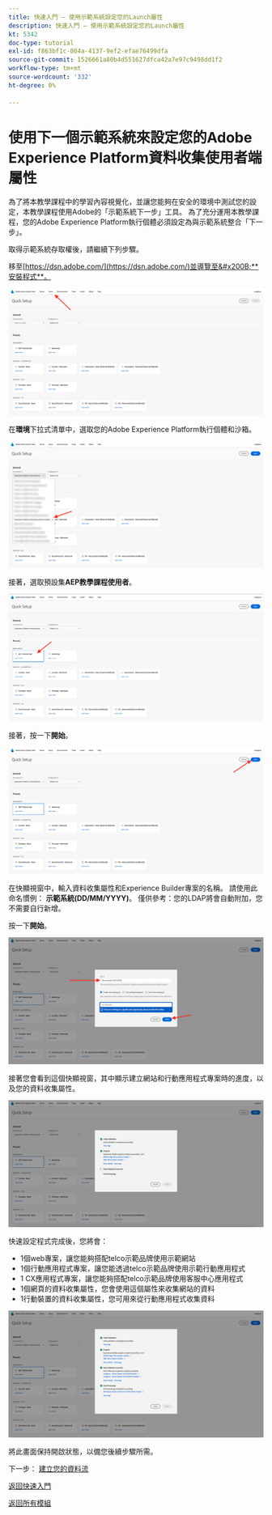 ```yaml
---
title: 快速入門 — 使用示範系統設定您的Launch屬性
description: 快速入門 — 使用示範系統設定您的Launch屬性
kt: 5342
doc-type: tutorial
exl-id: f863bf1c-004a-4137-9ef2-efae76499dfa
source-git-commit: 1526661a80b4d551627dfca42a7e97c9498dd1f2
workflow-type: tm+mt
source-wordcount: '332'
ht-degree: 0%

---
```


# 使用下一個示範系統來設定您的Adobe Experience Platform資料收集使用者端屬性

為了將本教學課程中的學習內容視覺化，並讓您能夠在安全的環境中測試您的設定，本教學課程使用Adobe的「示範系統下一步」工具。 為了充分運用本教學課程，您的Adobe Experience Platform執行個體必須設定為與示範系統整合「下一步」。

取得示範系統存取權後，請繼續下列步驟。

移至[https://dsn.adobe.com/](https://dsn.adobe.com/)並導覽至&#x200B;**安裝程式**。

![DSN](./images/dsnsetup.png)

在&#x200B;**環境**&#x200B;下拉式清單中，選取您的Adobe Experience Platform執行個體和沙箱。

![DSN](./images/dsnh1.png)

接著，選取預設集&#x200B;**AEP教學課程使用者**。

![DSN](./images/dsnhome.png)

接著，按一下&#x200B;**開始**。

![DSN](./images/dsn2.png)

在快顯視窗中，輸入資料收集屬性和Experience Builder專案的名稱。 請使用此命名慣例： **示範系統(DD/MM/YYYY)**。 僅供參考：您的LDAP將會自動附加，您不需要自行新增。

按一下&#x200B;**開始**。

![DSN](./images/dsn3.png)

接著您會看到這個快顯視窗，其中顯示建立網站和行動應用程式專案時的進度，以及您的資料收集屬性。

![DSN](./images/dsn4.png)

快速設定程式完成後，您將會：

- 1個web專案，讓您能夠搭配telco示範品牌使用示範網站
- 1個行動應用程式專案，讓您能透過telco示範品牌使用示範行動應用程式
- 1 CX應用程式專案，讓您能夠搭配telco示範品牌使用客服中心應用程式
- 1個網頁的資料收集屬性，您會使用這個屬性來收集網站的資料
- 1行動裝置的資料收集屬性，您可用來從行動應用程式收集資料

![DSN](./images/dsn5.png)

將此畫面保持開啟狀態，以備您後續步驟所需。

下一步： [建立您的資料流](./ex3.md)

[返回快速入門](./getting-started.md)

[返回所有模組](./../../../overview.md)
